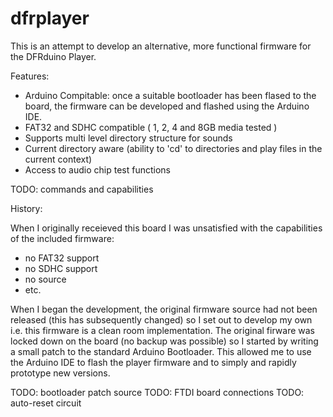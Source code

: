 dfrplayer
=========

This is an attempt to develop an alternative, more functional firmware for the DFRduino Player.

Features:

- Arduino Compitable: once a suitable bootloader has been flased to the board, the firmware can be developed and flashed using the Arduino IDE.
- FAT32 and SDHC compatible ( 1, 2, 4 and 8GB media tested )
- Supports multi level directory structure for sounds
- Current directory aware (ability to 'cd' to directories and play files in the current context)
- Access to audio chip test functions

TODO: commands and capabilities

History:

When I originally receieved this board I was unsatisfied with the capabilities of the included firmware:
- no FAT32 support
- no SDHC support
- no source
- etc.

When I began the development, the original firmware source had not been released (this has subsequently changed) so I set out to develop my own i.e. this firmware is a clean room implementation.
The original firware was locked down on the board (no backup was possible) so I started by writing a small patch to the standard Arduino Bootloader.
This allowed me to use the Arduino IDE to flash the player firmware and to simply and rapidly prototype new versions.

TODO: bootloader patch source
TODO: FTDI board connections
TODO: auto-reset circuit
